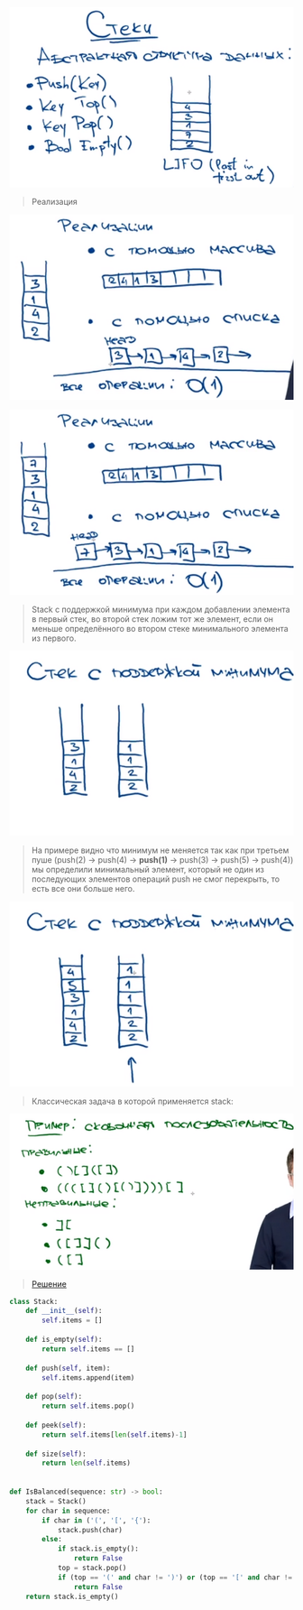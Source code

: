 ![img.png](assets/Stack/img_4.png)

> Реализация

![img.png](assets/Stack/img.png)

![img_1.png](assets/Stack/img_1.png)

> Stack с поддержкой минимума при каждом добавлении элемента в первый стек, во второй стек ложим 
> тот же элемент, если он меньше определённого во втором стеке минимального элемента из первого.

![img.png](assets/Stack/img_2.png)

> На примере видно что минимум не меняется так как при третьем пуше (push(2) -> push(4) -> **push(1)** -> push(3) 
> -> push(5) -> push(4)) мы определили минимальный элемент, который не один из последующих элементов операций push не
> смог перекрыть, то есть все они больше него.

![img_1.png](assets/Stack/img_3.png)

> Классическая задача в которой применяется stack:

![img_1.png](assets/Stack/img_5.png)

> <a href=solvings/Stack/BracketClose.py>Решение</a>

```python
class Stack:
    def __init__(self):
        self.items = []

    def is_empty(self):
        return self.items == []

    def push(self, item):
        self.items.append(item)

    def pop(self):
        return self.items.pop()

    def peek(self):
        return self.items[len(self.items)-1]

    def size(self):
        return len(self.items)
    

def IsBalanced(sequence: str) -> bool:
    stack = Stack()
    for char in sequence:
        if char in ('(', '[', '{'):
            stack.push(char)
        else:
            if stack.is_empty():
                return False
            top = stack.pop()
            if (top == '(' and char != ')') or (top == '[' and char != ']') or (top == '{' and char != '}'):
                return False
    return stack.is_empty()
```